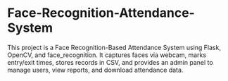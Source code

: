 # Face-Recognition-Attendance-System
This project is a Face Recognition-Based Attendance System using Flask, OpenCV, and face_recognition. It captures faces via webcam, marks entry/exit times, stores records in CSV, and provides an admin panel to manage users, view reports, and download attendance data.
